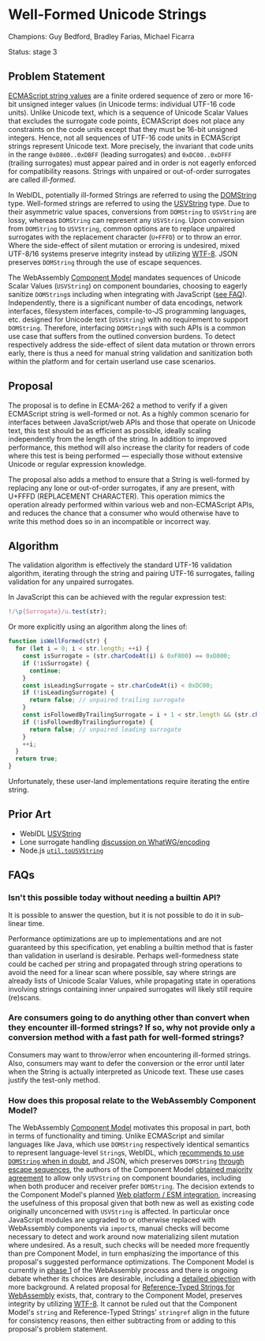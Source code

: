 # Well-Formed Unicode Strings

Champions: Guy Bedford, Bradley Farias, Michael Ficarra

Status: stage 3

## Problem Statement

[ECMAScript string values](https://tc39.es/ecma262/multipage/overview.html#sec-terms-and-definitions-string-value) are a finite ordered sequence of zero or more 16-bit unsigned integer values (in Unicode terms: individual UTF-16 code units). Unlike Unicode text, which is a sequence of Unicode Scalar Values that excludes the surrogate code points, ECMAScript does not place any constraints on the code units except that they must be 16-bit unsigned integers. Hence, not all sequences of UTF-16 code units in ECMAScript strings represent Unicode text. More precisely, the invariant that code units in the range `0xD800..0xDBFF` (leading surrogates) and `0xDC00..0xDFFF` (trailing surrogates) must appear paired and in order is not eagerly enforced for compatibility reasons. Strings with unpaired or out-of-order surrogates are called *ill-formed*.

In WebIDL, potentially ill-formed Strings are referred to using the [DOMString](https://webidl.spec.whatwg.org/#idl-DOMString) type. Well-formed strings are referred to using the [USVString](https://webidl.spec.whatwg.org/#idl-USVString) type. Due to their asymmetric value spaces, conversions from `DOMString` to `USVString` are lossy, whereas `DOMString` can represent any `USVString`. Upon conversion from `DOMString` to `USVString`, common options are to replace unpaired surrogates with the replacement character (`U+FFFD`) or to throw an error. Where the side-effect of silent mutation or erroring is undesired, mixed UTF-8/16 systems preserve integrity instead by utilizing [WTF-8](https://simonsapin.github.io/wtf-8/). JSON preserves `DOMString` through the use of escape sequences.

The WebAssembly [Component Model](https://github.com/WebAssembly/component-model) mandates sequences of Unicode Scalar Values (`USVString`) on component boundaries, choosing to eagerly sanitize `DOMString`s including when integrating with JavaScript ([see FAQ](#how-does-this-proposal-relate-to-the-webassembly-component-model)). Independently, there is a significant number of data encodings, network interfaces, filesystem interfaces, compile-to-JS programming languages, etc. designed for Unicode text (`USVString`) with no requirement to support `DOMString`. Therefore, interfacing `DOMString`s with such APIs is a common use case that suffers from the outlined conversion burdens. To detect respectively address the side-effect of silent data mutation or thrown errors early, there is thus a need for manual string validation and sanitization both within the platform and for certain userland use case scenarios.

## Proposal

The proposal is to define in ECMA-262 a method to verify if a given ECMAScript string is well-formed or not. As a highly common scenario for interfaces between JavaScript/web APIs and those that operate on Unicode text, this test should be as efficient as possible, ideally scaling independently from the length of the string. In addition to improved performance, this method will also increase the clarity for readers of code where this test is being performed &mdash; especially those without extensive Unicode or regular expression knowledge.

The proposal also adds a method to ensure that a String is well-formed by replacing any lone or out-of-order surrogates, if any are present, with U+FFFD (REPLACEMENT CHARACTER). This operation mimics the operation already performed within various web and non-ECMAScript APIs, and reduces the chance that a consumer who would otherwise have to write this method does so in an incompatible or incorrect way.

## Algorithm

The validation algorithm is effectively the standard UTF-16 validation algorithm, iterating through the string and pairing UTF-16 surrogates, failing validation for any unpaired surrogates.

In JavaScript this can be achieved with the regular expression test:

```js
!/\p{Surrogate}/u.test(str);
```

Or more explicitly using an algorithm along the lines of:

```js
function isWellFormed(str) {
  for (let i = 0; i < str.length; ++i) {
    const isSurrogate = (str.charCodeAt(i) & 0xF800) == 0xD800;
    if (!isSurrogate) {
      continue;
    }
    const isLeadingSurrogate = str.charCodeAt(i) < 0xDC00;
    if (!isLeadingSurrogate) {
      return false; // unpaired trailing surrogate
    }
    const isFollowedByTrailingSurrogate = i + 1 < str.length && (str.charCodeAt(i + 1) & 0xFC00) == 0xDC00;
    if (!isFollowedByTrailingSurrogate) {
      return false; // unpaired leading surrogate
    }
    ++i;
  }
  return true;
}
```

Unfortunately, these user-land implementations require iterating the entire string.

## Prior Art

* WebIDL [USVString](https://heycam.github.io/webidl/#idl-USVString)
* Lone surrogate handling [discussion on WhatWG/encoding](https://github.com/whatwg/encoding/issues/174)
* Node.js [`util.toUSVString`](https://nodejs.org/dist/latest-v16.x/docs/api/util.html#util_util_tousvstring_string)

## FAQs

### Isn't this possible today without needing a builtin API?

It is possible to answer the question, but it is not possible to do it in sub-linear time.

Performance optimizations are up to implementations and are not guaranteed by this specification, yet enabling a builtin method that is faster than validation in userland is desirable. Perhaps well-formedness state could be cached per string and propagated through string operations to avoid the need for a linear scan where possible, say where strings are already lists of Unicode Scalar Values, while propagating state in operations involving strings containing inner unpaired surrogates will likely still require (re)scans.

### Are consumers going to do anything other than convert when they encounter ill-formed strings? If so, why not provide only a conversion method with a fast path for well-formed strings?

Consumers may want to throw/error when encountering ill-formed strings. Also, consumers may want to defer the conversion or the error until later when the String is actually interpreted as Unicode text. These use cases justify the test-only method.

### How does this proposal relate to the WebAssembly Component Model?

The WebAssembly [Component Model](https://github.com/WebAssembly/component-model) motivates this proposal in part, both in terms of functionality and timing. Unlike ECMAScript and similar languages like Java, which use `DOMString` respectively identical semantics to represent language-level `String`s, WebIDL, which [recommends to use `DOMString` when in doubt](https://webidl.spec.whatwg.org/#idl-USVString), and JSON, which preserves `DOMString` [through escape sequences](https://github.com/tc39/proposal-well-formed-stringify), the authors of the Component Model [obtained majority agreement](https://github.com/WebAssembly/meetings/blob/main/main/2021/CG-08-03.md#discussions) to allow only `USVString` on component boundaries, including when both producer and receiver prefer `DOMString`. The decision extends to the Component Model's planned [Web platform / ESM integration](https://github.com/WebAssembly/component-model/blob/main/design/high-level/Goals.md), increasing the usefulness of this proposal given that both new as well as existing code originally unconcerned with `USVString` is affected. In particular once JavaScript modules are upgraded to or otherwise replaced with WebAssembly components via `import`s, manual checks will become necessary to detect and work around now materializing silent mutation where undesired. As a result, such checks will be needed more frequently than pre Component Model, in turn emphasizing the importance of this proposal's suggested performance optimizations. The Component Model is currently in [phase 1](https://github.com/WebAssembly/proposals) of the WebAssembly process and there is ongoing debate whether its choices are desirable, including a [detailed objection](https://www.assemblyscript.org/standards-objections.html#component-model-2022-09) with more background. A related proposal for [Reference-Typed Strings for WebAssembly](https://github.com/WebAssembly/stringref) exists, that, contrary to the Component Model, preserves integrity by utilizing [WTF-8](https://simonsapin.github.io/wtf-8/). It cannot be ruled out that the Component Model's `string` and Reference-Typed Strings' `stringref` align in the future for consistency reasons, then either subtracting from or adding to this proposal's problem statement.
